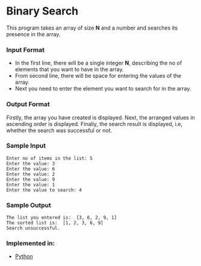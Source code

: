 # Binary Search

This program takes an array of size **N** and a number and searches its presence in the array.

### Input Format
- In the first line, there will be a single integer **N**, describing the no of elements that you want to have in the array. 
- From second line, there will be space for entering the values of the array.
- Next you need to enter the element you want to search for in the array. 

### Output Format

Firstly, the array you have created is displayed.
Next, the arranged values in ascending order is displayed.
Finally, the search result is displayed, i.e, whether the search was successful or not.

### Sample Input

```
Enter no of items in the list: 5
Enter the value: 3
Enter the value: 6
Enter the value: 2
Enter the value: 9
Enter the value: 1
Enter the value to search: 4
```

### Sample Output
```
The list you entered is:  [3, 6, 2, 9, 1]
The sorted list is:  [1, 2, 3, 6, 9]
Search unsuccessful.
```
### Implemented in:

- [Python](binary_search.py)
